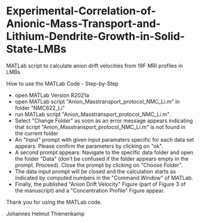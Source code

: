 # Experimental-Correlation-of-Anionic-Mass-Transport-and-Lithium-Dendrite-Growth-in-Solid-State-LMBs
MATLab script to calculate anion drift velocities from 19F MRI profiles in LMBs

How to use the MATLab Code - Step-by-Step

- open MATLab Version R2021a
- open MATLab script "Anion_Masstransport_protocol_NMC_Li.m" in folder "NMC622_Li"
- run MATLab script "Anion_Masstransport_protocol_NMC_Li.m".
- Select "Change Folder" as soon as an error message appears indicating that script "Anion_Masstransport_protocol_NMC_Li.m" is not found in the current folder
- An "Input" prompt with given input paramaters specific for each data set appears. Please confirm the parameters by clicking on "ok".
- A second prompt appears: Navigate to the specific data folder and open the folder "Data" (don't be confused if the folder appears empty in the prompt. Proceed). Close the prompt by clicking on "Choose Folder".
- The data input prompt will be closed and the calculation starts as indicated by computed numbers in the "Command Window" of MATLab.
- Finally, the published "Anion Drift Velocity" Figure (part of Figure 3 of the manuscript) and a "Concentration Profile" Figure appear.

Thank you for using the MATLab code.

Johannes Helmut Thienenkamp

